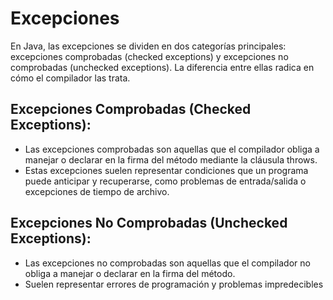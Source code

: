 <h1>Excepciones</h1>
En Java, las excepciones se dividen en dos categorías principales: excepciones comprobadas (checked exceptions) y excepciones no comprobadas (unchecked exceptions). La diferencia entre ellas radica en cómo el compilador las trata.

<h2>Excepciones Comprobadas (Checked Exceptions):</h2>

- Las excepciones comprobadas son aquellas que el compilador obliga a manejar o declarar en la firma del método mediante la cláusula throws.
- Estas excepciones suelen representar condiciones que un programa puede anticipar y recuperarse, como problemas de entrada/salida o excepciones de tiempo de archivo.

<h2>Excepciones No Comprobadas (Unchecked Exceptions):</h2>

- Las excepciones no comprobadas son aquellas que el compilador no obliga a manejar o declarar en la firma del método. 
- Suelen representar errores de programación y problemas impredecibles
